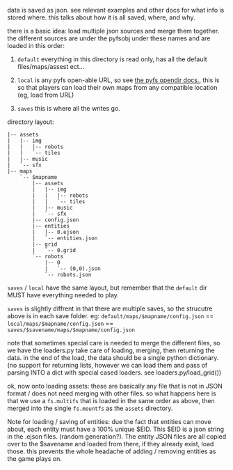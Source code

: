 data is saved as json. see relevant examples and other docs for what info is stored where. this talks about how it is all saved, where, and why.

there is a basic idea: load multiple json sources and merge them together. the different sources are under the pyfsobj under these names and are loaded in this order:

1. `default` everything in this directory is read only, has all the default files/maps/assest ect...

2. `local` is any pyfs open-able URL, so see [the pyfs opendir docs.](http://packages.python.org/fs/opener.html#module-fs.opener), this is so that players can load their own maps from any compatible location (eg, load from URL)

3. `saves` this is where all the writes go.


directory layout:

```
|-- assets
|   |-- img
|   |   |-- robots
|   |   `-- tiles
|   |-- music
|   `-- sfx
|-- maps
    `-- $mapname
        |-- assets
        |   |-- img
        |   |   |-- robots
        |   |   `-- tiles
        |   |-- music
        |   `-- sfx
        |-- config.json
        |-- entities
        |   |-- 0.ejson
        |   `-- entities.json
        |-- grid
        |   `-- 0.grid
        `-- robots
            |-- 0
            |   `-- (0,0).json
            `-- robots.json
```

`saves` / `local` have the same layout, but remember that the `default` dir MUST have everything needed to play. 

`saves` is slightly diffrent in that there are multiple saves, so the strucutre above is in each save folder. eg: `default/maps/$mapname/config.json` == `local/maps/$mapname/config.json` == `saves/$savename/maps/$mapname/config.json`


note that sometimes special care is needed to merge the different files, so we have the loaders.py take care of loading, merging, then returning the data. in the end of the load, the data should be a single python dictionary. (no support for returning lists, however we can load them and pass of parsing INTO a dict with special cased loaders. see loaders.py/load_grid())


ok, now onto loading assets: these are basically any file that is not in JSON format / does not need merging with other files. so what happens here is that we use a `fs.multifs` that is loaded in the same order as above, then merged into the single `fs.mountfs` as the `assets` directory.

Note for loading / saving of entities: due the fact that entities can move about, each entity must have a 100% unique $EID. This $EID is a json string in the .ejson files. (random generation?). The entity JSON files are all copied over to the $savename and loaded from there, if they already exist, load those. this prevents the whole headache of adding / removing entities as the game plays on.